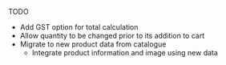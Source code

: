TODO
- Add GST option for total calculation
- Allow quantity to be changed prior to its addition to cart
- Migrate to new product data from catalogue
    - Integrate product information and image using new data